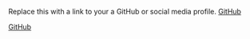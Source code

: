 Replace this with a link to your a GitHub or social media profile.
[GitHub](http://github.com)

[GitHub](http://github.com)

